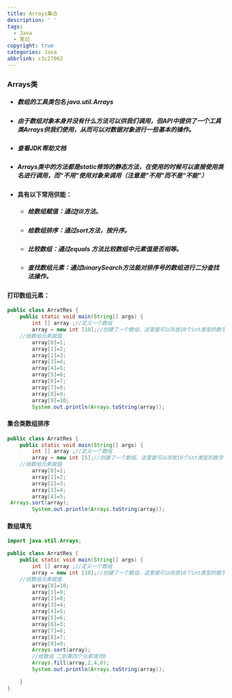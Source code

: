 ```yaml
---
title: Arrays集合
description: ' '
tags:
  - Java
  - 笔记
copyright: true
categories: Java
abbrlink: c3c27062
---
```


### Arrays类

- ##### 数组的工具类包名 java.util.Arrays

- ##### 由于数组对象本身并没有什么方法可以供我们调用，但API中提供了一个工具类Arrays供我们使用，从而可以对数据对象进行一些基本的操作。

- ##### 查看JDK帮助文档

- ##### Arrays类中的方法都是static修饰的静态方法，在使用的时候可以直接使用类名进行调用，而“不用”使用对象来调用（注意是"不用"而不是“不能”）

- #### 具有以下常用供能：

  - ##### 给数组赋值：通过fill方法。	

  - ##### 给数组排序：通过sort方法，按升序。

  - ##### 比较数组：通过equals 方法比较数组中元素值是否相等。

  - ##### 查找数组元素：通过binarySearch方法能对排序号的数组进行二分查找法操作。

 

#### 打印数组元素：

```java
public class ArratRes {
    public static void main(String[] args) {
        int [] array ;//定义一个数组
        array = new int [10];//创建了一个数组，这里面可以存放10个int类型的数字
    //给数组元素赋值
        array[0]=1;
        array[1]=2;
        array[2]=3;
        array[3]=4;
        array[4]=5;
        array[5]=6;
        array[6]=7;
        array[7]=8;
        array[8]=9;
        array[9]=10;
        System.out.println(Arrays.toString(array));
```

#### 集合类数组排序

```java
public class ArratRes {
    public static void main(String[] args) {
        int [] array ;//定义一个数组
        array = new int [5];//创建了一个数组，这里面可以存放10个int类型的数字
    //给数组元素赋值
        array[0]=1;
        array[1]=2;
        array[2]=3;
        array[3]=4;
        array[4]=5;
 Arrays.sort(array);
        System.out.println(Arrays.toString(array));
```

#### 数组填充

```java
import java.util.Arrays;

public class ArratRes {
    public static void main(String[] args) {
        int [] array ;//定义一个数组
        array = new int [10];//创建了一个数组，这里面可以存放10个int类型的数字
    //给数组元素赋值
        array[0]=10;
        array[1]=9;
        array[2]=8;
        array[3]=4;
        array[4]=5;
        array[5]=6;
        array[6]=3;
        array[7]=6;
        array[8]=7;
        array[9]=0;
        Arrays.sort(array);
        //给数组 二到第四个元素填充0
        Arrays.fill(array,2,4,0);
        System.out.println(Arrays.toString(array));

    }
}

```

